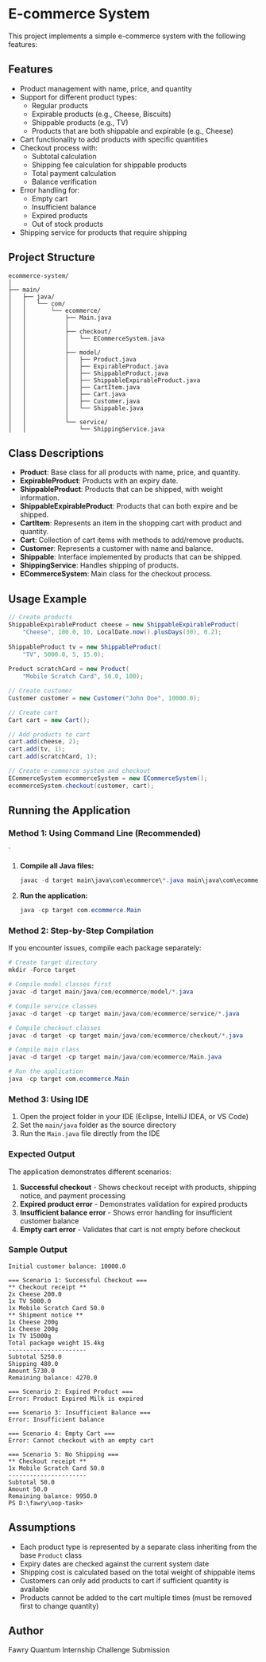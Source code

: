 # E-commerce System

This project implements a simple e-commerce system with the following features:

## Features

- Product management with name, price, and quantity
- Support for different product types:
  - Regular products
  - Expirable products (e.g., Cheese, Biscuits)
  - Shippable products (e.g., TV)
  - Products that are both shippable and expirable (e.g., Cheese)
- Cart functionality to add products with specific quantities
- Checkout process with:
  - Subtotal calculation
  - Shipping fee calculation for shippable products
  - Total payment calculation
  - Balance verification
- Error handling for:
  - Empty cart
  - Insufficient balance
  - Expired products
  - Out of stock products
- Shipping service for products that require shipping

## Project Structure

```
ecommerce-system/
│
├── main/
│   ├── java/
│   │   └── com/
│   │       └── ecommerce/
│   │           ├── Main.java
│   │           │
│   │           ├── checkout/
│   │           │   └── ECommerceSystem.java
│   │           │
│   │           ├── model/
│   │           │   ├── Product.java
│   │           │   ├── ExpirableProduct.java
│   │           │   ├── ShippableProduct.java
│   │           │   ├── ShippableExpirableProduct.java
│   │           │   ├── CartItem.java
│   │           │   ├── Cart.java
│   │           │   ├── Customer.java
│   │           │   └── Shippable.java
│   │           │
│   │           └── service/
│   │               └── ShippingService.java
```

## Class Descriptions

- **Product**: Base class for all products with name, price, and quantity.
- **ExpirableProduct**: Products with an expiry date.
- **ShippableProduct**: Products that can be shipped, with weight information.
- **ShippableExpirableProduct**: Products that can both expire and be shipped.
- **CartItem**: Represents an item in the shopping cart with product and quantity.
- **Cart**: Collection of cart items with methods to add/remove products.
- **Customer**: Represents a customer with name and balance.
- **Shippable**: Interface implemented by products that can be shipped.
- **ShippingService**: Handles shipping of products.
- **ECommerceSystem**: Main class for the checkout process.

## Usage Example

```java
// Create products
ShippableExpirableProduct cheese = new ShippableExpirableProduct(
    "Cheese", 100.0, 10, LocalDate.now().plusDays(30), 0.2);
    
ShippableProduct tv = new ShippableProduct(
    "TV", 5000.0, 5, 15.0);
    
Product scratchCard = new Product(
    "Mobile Scratch Card", 50.0, 100);

// Create customer
Customer customer = new Customer("John Doe", 10000.0);

// Create cart
Cart cart = new Cart();

// Add products to cart
cart.add(cheese, 2);
cart.add(tv, 1);
cart.add(scratchCard, 1);

// Create e-commerce system and checkout
ECommerceSystem ecommerceSystem = new ECommerceSystem();
ecommerceSystem.checkout(customer, cart);
```

## Running the Application

### Method 1: Using Command Line (Recommended)
`

1. **Compile all Java files:**
   ```powershell
   javac -d target main\java\com\ecommerce\*.java main\java\com\ecommerce\checkout\*.java main\java\com\ecommerce\model\*.java main\java\com\ecommerce\service\*.java
   ```

2. **Run the application:**
   ```powershell
   java -cp target com.ecommerce.Main
   ```

### Method 2: Step-by-Step Compilation

If you encounter issues, compile each package separately:

```powershell
# Create target directory
mkdir -Force target

# Compile model classes first
javac -d target main/java/com/ecommerce/model/*.java

# Compile service classes
javac -d target -cp target main/java/com/ecommerce/service/*.java

# Compile checkout classes
javac -d target -cp target main/java/com/ecommerce/checkout/*.java

# Compile main class
javac -d target -cp target main/java/com/ecommerce/Main.java

# Run the application
java -cp target com.ecommerce.Main
```

### Method 3: Using IDE

1. Open the project folder in your IDE (Eclipse, IntelliJ IDEA, or VS Code)
2. Set the `main/java` folder as the source directory
3. Run the `Main.java` file directly from the IDE

### Expected Output

The application demonstrates different scenarios:
1. **Successful checkout** - Shows checkout receipt with products, shipping notice, and payment processing
2. **Expired product error** - Demonstrates validation for expired products
3. **Insufficient balance error** - Shows error handling for insufficient customer balance
4. **Empty cart error** - Validates that cart is not empty before checkout

### Sample Output
```
Initial customer balance: 10000.0

=== Scenario 1: Successful Checkout ===
** Checkout receipt **
2x Cheese 200.0
1x TV 5000.0
1x Mobile Scratch Card 50.0
** Shipment notice **
1x Cheese 200g
1x Cheese 200g
1x TV 15000g
Total package weight 15.4kg
----------------------
Subtotal 5250.0
Shipping 480.0
Amount 5730.0
Remaining balance: 4270.0

=== Scenario 2: Expired Product ===
Error: Product Expired Milk is expired

=== Scenario 3: Insufficient Balance ===
Error: Insufficient balance

=== Scenario 4: Empty Cart ===
Error: Cannot checkout with an empty cart

=== Scenario 5: No Shipping ===
** Checkout receipt **
1x Mobile Scratch Card 50.0
----------------------
Subtotal 50.0
Amount 50.0
Remaining balance: 9950.0
PS D:\fawry\oop-task>
```

## Assumptions

- Each product type is represented by a separate class inheriting from the base `Product` class
- Expiry dates are checked against the current system date
- Shipping cost is calculated based on the total weight of shippable items
- Customers can only add products to cart if sufficient quantity is available
- Products cannot be added to the cart multiple times (must be removed first to change quantity)

## Author

Fawry Quantum Internship Challenge Submission
